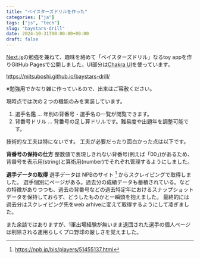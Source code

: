 ```yaml
---
title: "ベイスターズドリルを作った"
categories: ["ja"]
tags: ["js", "tech"]
slug: "baystars-drill"
date: 2024-10-31T00:00:00+09:00
draft: false
---
```


[Next.js](https://nextjs.org/)の勉強を兼ねて、趣味を絡めて「ベイスターズドリル」なるtoy appを作りGitHub Pagesで公開しました。UI部分は[Chakra UI](https://www.chakra-ui.com/)を使っています。

https://mitsuboshi.github.io/baystars-drill/

※勉強用でかなり雑に作っているので、出来はご容赦ください。

現時点では次の２つの機能のみを実装しています。
1. 選手名鑑 ... 年別の背番号・選手名の一覧が閲覧できます。
2. 背番号ドリル ... 背番号の足し算ドリルです。難易度や出題年を調整可能です。


技術的な工夫は特にないです。
工夫が必要だったり面白かった点は以下です。

**背番号の保持の仕方**
整数値で表現しきれない背番号(例えば「00」)があるため、背番号を表示用(string)と算術用(number)でそれぞれ管理するようにしました。

**選手データの取得**
選手データは NPBのサイト [^1] からスクレイピングで取得しました。
選手個別にページがある。過去分の成績データも蓄積されている。などの特徴がありつつも、過去の背番号などの過去特定年におけるスナップショットデータを保持しておらず、どうしたものかと一瞬頭を抱えました。
最終的には過去分はスクレイピング先をweb arhiveに変えて取得するようにして凌ぎました。

また余談ではありますが、1軍出場経験が無いまま退団された選手の個人ページは削除される運用らしくプロ野球の厳しさを覚えました。


[^1]: https://npb.jp/bis/players/51455137.html
